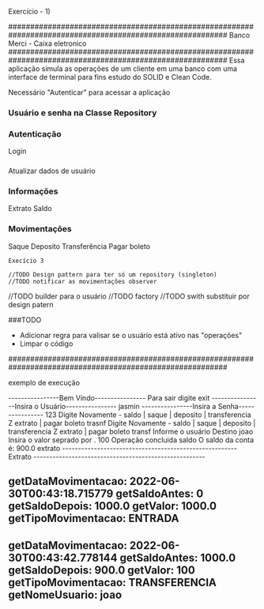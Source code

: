 
Exercício - 1)

   ##########################################################################################################
                                       Banco Merci -  Caixa eletronico
   ##########################################################################################################
   Essa aplicação simula as operações de um cliente em uma banco com uma interface de terminal para 
   fins estudo do SOLID e Clean Code.

   Necessário "Autenticar" para acessar a aplicação

   ###   Usuário e senha na Classe Repository

   ### Autenticação 
   Login
   ### 
   Atualizar dados de usuário
   
   ### Informações
   Extrato
   Saldo

   ### Movimentações
   Saque
   Deposito
   Transferência
   Pagar boleto 



    Execício 3
   
    //TODO Design pattern para ter só um repository (singleton)
    //TODO notificar as movimentações observer
   //TODO builder para o usuário
   //TODO factory
   //TODO swith substituir por design patern
 

   ###TODO
   - Adicionar regra para valisar se o usuário está ativo nas "operações"
   - Limpar o código



  ##########################################################################################################

exemplo de execução

----------------Bem Vindo----------------
Para sair digite exit
----------------Insira o Usuário----------------
jasmin
----------------Insira a Senha----------------
123
Digite Novamente - saldo | saque | deposito | transferencia Z extrato | pagar boleto
trasnf
Digite Novamente - saldo | saque | deposito | transferencia Z extrato | pagar boleto
transf
Informe o usuário Destino
joao
Insira o valor seprado por .
100
Operação concluida
saldo
O saldo da conta é: 900.0
extrato
------------------------------------------------------- Extrato ------------------------------------------------------

getDataMovimentacao:  2022-06-30T00:43:18.715779 getSaldoAntes: 0 getSaldoDepois: 1000.0 getValor: 1000.0 getTipoMovimentacao: ENTRADA
----------------------------------------------------------------------------------------------------------------------
getDataMovimentacao:  2022-06-30T00:43:42.778144 getSaldoAntes: 1000.0 getSaldoDepois: 900.0 getValor: 100 getTipoMovimentacao: TRANSFERENCIA getNomeUsuario: joao
----------------------------------------------------------------------------------------------------------------------
